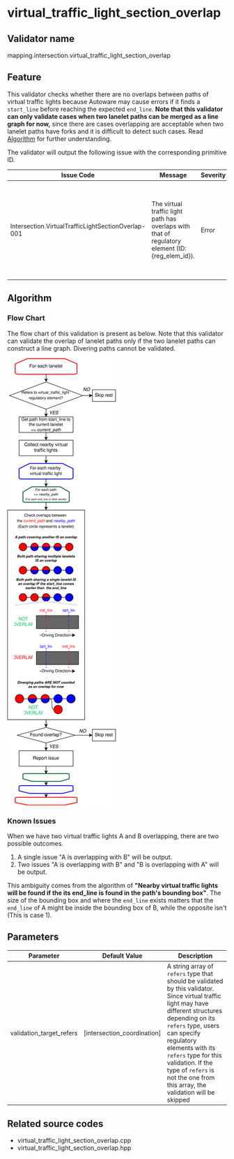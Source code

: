 # virtual_traffic_light_section_overlap

## Validator name

mapping.intersection.virtual_traffic_light_section_overlap

## Feature

This validator checks whether there are no overlaps between paths of virtual traffic lights because Autoware may cause errors if it finds a `start_line` before reaching the expected `end_line`. **Note that this validator can only validate cases when two lanelet paths can be merged as a line graph for now,** since there are cases overlapping are acceptable when two lanelet paths have forks and it is difficult to detect such cases. Read [Algorithm](#algorithm) for further understanding.

The validator will output the following issue with the corresponding primitive ID.

| Issue Code                                         | Message                                                                                          | Severity | Primitive          | Description                                                                                                                         | Approach                                                            |
| -------------------------------------------------- | ------------------------------------------------------------------------------------------------ | -------- | ------------------ | ----------------------------------------------------------------------------------------------------------------------------------- | ------------------------------------------------------------------- |
| Intersection.VirtualTrafficLightSectionOverlap-001 | The virtual traffic light path has overlaps with that of regulatory element (ID: {reg_elem_id}). | Error    | Regulatory Element | Within a start_line to end_line path of a virtual traffic light, the validator found a start_line of another virtual traffic light. | Avoid start_line to end_line paths having overlaps with other ones. |

## Algorithm

### Flow Chart

The flow chart of this validation is present as below. Note that this validator can validate the overlap of lanelet paths only if the two lanelet paths can construct a line graph. Divering paths cannot be validated.

![virtual_traffic_light_section_overlap_flow](../../media/virtual_traffic_light_section_overlap_flow.drawio.svg)

### Known Issues

When we have two virtual traffic lights A and B overlapping, there are two possible outcomes.

1. A single issue "A is overlapping with B" will be output.
2. Two issues "A is overlapping with B" and "B is overlapping with A" will be output.

This ambiguity comes from the algorithm of **"Nearby virtual traffic lights will be found if the its end_line is found in the path's bounding box"**. The size of the bounding box and where the `end_line` exists matters that the `end_line` of A might be inside the bounding box of B, while the opposite isn't (This is case 1).

## Parameters

| Parameter                | Default Value               | Description                                                                                                                                                                                                                                                                                                                                    |
| ------------------------ | --------------------------- | ---------------------------------------------------------------------------------------------------------------------------------------------------------------------------------------------------------------------------------------------------------------------------------------------------------------------------------------------- |
| validation_target_refers | [intersection_coordination] | A string array of `refers` type that should be validated by this validator. Since virtual traffic light may have different structures depending on its `refers` type, users can specify regulatory elements with its `refers` type for this validation. If the type of `refers` is not the one from this array, the validation will be skipped |

## Related source codes

- virtual_traffic_light_section_overlap.cpp
- virtual_traffic_light_section_overlap.hpp
